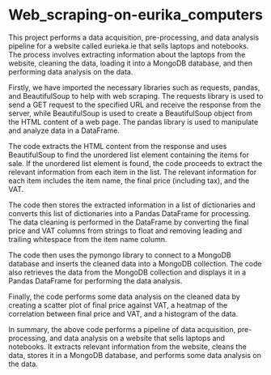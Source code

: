 # Web_scraping-on-eurika_computers
This project performs a data acquisition, pre-processing, and data analysis pipeline for a website called eurieka.ie that sells laptops and notebooks. The process involves extracting information about the laptops from the website, cleaning the data, loading it into a MongoDB database, and then performing data analysis on the data.

Firstly, we have imported the necessary libraries such as requests, pandas, and BeautifulSoup to help with web scraping. The requests library is used to send a GET request to the specified URL and receive the response from the server, while BeautifulSoup is used to create a BeautifulSoup object from the HTML content of a web page. The pandas library is used to manipulate and analyze data in a DataFrame.

The code extracts the HTML content from the response and uses BeautifulSoup to find the unordered list element containing the items for sale. If the unordered list element is found, the code proceeds to extract the relevant information from each item in the list. The relevant information for each item includes the item name, the final price (including tax), and the VAT.

The code then stores the extracted information in a list of dictionaries and converts this list of dictionaries into a Pandas DataFrame for processing. The data cleaning is performed in the DataFrame by converting the final price and VAT columns from strings to float and removing leading and trailing whitespace from the item name column.

The code then uses the pymongo library to connect to a MongoDB database and inserts the cleaned data into a MongoDB collection. The code also retrieves the data from the MongoDB collection and displays it in a Pandas DataFrame for performing the data analysis.

Finally, the code performs some data analysis on the cleaned data by creating a scatter plot of final price against VAT, a heatmap of the correlation between final price and VAT, and a histogram of the data.

In summary, the above code performs a pipeline of data acquisition, pre-processing, and data analysis on a website that sells laptops and notebooks. It extracts relevant information from the website, cleans the data, stores it in a MongoDB database, and performs some data analysis on the data.
